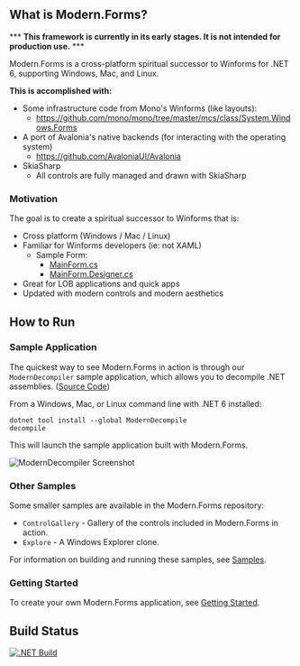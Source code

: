 ## What is Modern.Forms?

*** **This framework is currently in its early stages. It is not intended for production use.** ***

Modern.Forms is a cross-platform spiritual successor to Winforms for .NET 6, supporting Windows, Mac, and Linux.

**This is accomplished with:**

* Some infrastructure code from Mono's Winforms (like layouts):
  * https://github.com/mono/mono/tree/master/mcs/class/System.Windows.Forms
* A port of Avalonia's native backends (for interacting with the operating system)
  * https://github.com/AvaloniaUI/Avalonia
* SkiaSharp
  * All controls are fully managed and drawn with SkiaSharp

### Motivation

The goal is to create a spiritual successor to Winforms that is:
* Cross platform (Windows / Mac / Linux)
* Familiar for Winforms developers (ie: not XAML)
  * Sample Form:
    * [MainForm.cs](https://github.com/modern-forms/Modern.Forms/blob/main/samples/Explorer/MainForm.cs)
    * [MainForm.Designer.cs](https://github.com/modern-forms/Modern.Forms/blob/main/samples/Explorer/MainForm.Designer.cs)
* Great for LOB applications and quick apps
* Updated with modern controls and modern aesthetics

## How to Run

### Sample Application

The quickest way to see Modern.Forms in action is through our `ModernDecompiler` sample application, 
which allows you to decompile .NET assemblies. ([Source Code](https://github.com/modern-forms/ModernDecompile))

From a Windows, Mac, or Linux command line with .NET 6 installed:
```
dotnet tool install --global ModernDecompile
decompile
```

This will launch the sample application built with Modern.Forms.

![ModernDecompiler Screenshot](https://github.com/jpobst/Modern.Forms/blob/main/docs/modern-decompile.png "ModernDecompiler Screenshot")

### Other Samples

Some smaller samples are available in the Modern.Forms repository:

* `ControlGallery` - Gallery of the controls included in Modern.Forms in action.
* `Explore` - A Windows Explorer clone.

For information on building and running these samples, see [Samples](docs/samples.md).

### Getting Started

To create your own Modern.Forms application, see [Getting Started](docs/getting-started.md).

## Build Status

[![.NET Build](https://github.com/modern-forms/Modern.Forms/actions/workflows/dotnet.yml/badge.svg)](https://github.com/modern-forms/Modern.Forms/actions/workflows/dotnet.yml)
